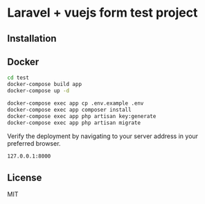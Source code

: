 # Laravel + vuejs form test project

## Installation

## Docker

```sh
cd test
docker-compose build app
docker-compose up -d
```

```sh
docker-compose exec app cp .env.example .env
docker-compose exec app composer install
docker-compose exec app php artisan key:generate
docker-compose exec app php artisan migrate
```

Verify the deployment by navigating to your server address in
your preferred browser.

```sh
127.0.0.1:8000
```

## License

MIT
